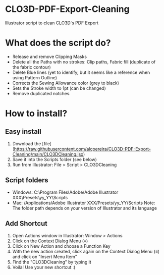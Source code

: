 # CLO3D-PDF-Export-Cleaning
Illustrator script to clean CLO3D's PDF Export

# What does the script do?
- Release and remove Clipping Masks
- Delete all the Paths with no strokes: Clip paths, Fabric fill (duplicate of the fabric contour)
- Delete Blue lines (yet to identify, but it seems like a reference when using Pattern Outline)
- Corrects the Sewing Allowance color (grey to black)
- Sets the Stroke width to 1pt (can be changed)
- Remove duplicated notches

# How to install?
## Easy install
1. Download the [file] (https://raw.githubusercontent.com/alcpereira/CLO3D-PDF-Export-Cleaning/main/CLO3DCleaning.jsx)
2. Save it into the Scripts folder (see below)
3. Run from Illustrator: File > Script > CLO3DCleaning

## Script folders
- Windows: C:\Program Files\Adobe\Adobe Illustrator XXX\Presets\yy_YY\Scripts
- Mac: /Applications/Adobe Illustrator XXX/Presets/yy_YY/Scripts
Note: The folder path depends on your version of Illustrator and its language

## Add Shortcut
1. Open Actions window in Illustrator: Window > Actions
2. Click on the Context Dialog Menu (≡)
3. Click on New Action and choose a Function Key
4. With the new action created, click again on the Context Dialog Menu (≡) and click on "Insert Menu Item"
5. Find the "CLO3DCleaning" by typing it
6. Voilà! Use your new shortcut :)
